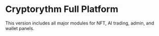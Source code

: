 # Cryptorythm Full Platform
This version includes all major modules for NFT, AI trading, admin, and wallet panels.